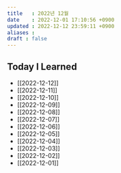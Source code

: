 ```yaml
---
title   : 2022년 12월 
date    : 2022-12-01 17:10:56 +0900
updated : 2022-12-12 23:59:11 +0900
aliases : 
draft : false
---
```

## Today I Learned
- [[2022-12-12]]
- [[2022-12-11]]
- [[2022-12-10]]
- [[2022-12-09]]
- [[2022-12-08]]
- [[2022-12-07]]
- [[2022-12-06]]
- [[2022-12-05]]
- [[2022-12-04]] 
- [[2022-12-03]]
- [[2022-12-02]]
- [[2022-12-01]]






